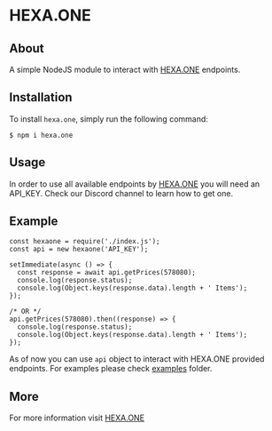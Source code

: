 # HEXA.ONE

## About
A simple NodeJS module to interact with [HEXA.ONE](https://hexa.one) endpoints.

## Installation
To install `hexa.one`, simply run the following command:
```
$ npm i hexa.one
```

## Usage
In order to use all available endpoints by [HEXA.ONE](https://hexa.one) you will need an API_KEY. Check our Discord channel to learn how to get one.

## Example

```
const hexaone = require('./index.js');
const api = new hexaone('API_KEY');

setImmediate(async () => {
  const response = await api.getPrices(578080);
  console.log(response.status);
  console.log(Object.keys(response.data).length + ' Items');
});

/* OR */
api.getPrices(578080).then((response) => {
  console.log(response.status);
  console.log(Object.keys(response.data).length + ' Items');
});
```

As of now you can use `api` object to interact with HEXA.ONE provided endpoints. 
For examples please check [examples](https://github.com/yaneony/hexaone-npm/tree/master/examples) folder.

## More
For more information visit [HEXA.ONE](https://hexa.one)
